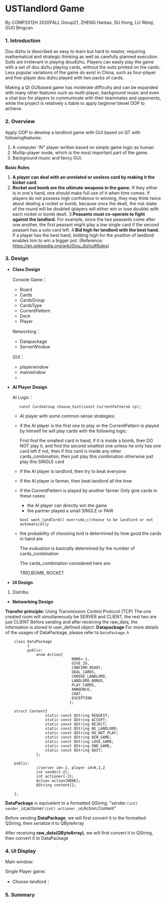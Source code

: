 # USTlandlord Game

By COMP2012H 2020FALL Group21, ZHENG Hantao, SU Hong, LU Weiqi, GUO Bingcan

### 1. Introduction

Dou dizhu is described as easy to learn but hard to master, requiring mathematical and strategic thinking as well as carefully planned execution. Suits are irrelevant in playing doudizhu. Players can easily play the game with a set of dou dizhu playing cards, without the suits printed on the cards. Less popular variations of the game do exist in China, such as four-player and five-player dou dizhu played with two packs of cards. 

Making a Qt GUIbased game has moderate difficulty and can be expanded with many other features such as multi-player, background music and even a chat box for players to communicate with their teammates and opponents, while the project is relatively s itable to apply beginner’slevel OOP to achieve.

### 2. Overview

Apply OOP to develop a landlord game with GUI based on QT with followingfeatures:

1. A computer “AI” player written based on simple game logic as human
2. Multip-player mode, which is the most important part of the game.
3. Background music and fancy GUI.

**Basic Rules**
1. **A player can deal with an unrelated or useless card by making it the kicker card.**
2. **Rocket and bomb are the ultimate weapons in the game.** If they either is in one's hand, one should make full use of it when time comes. If players do not possess high confidence in winning, they may think twice about dealing a rocket or bomb, because once the dealt, the risk stake of the round will be doubled (players will either win or lose double) with each rocket or bomb dealt.
3.**Peasants must co-operate to fight against the landlord.** For example, since the two peasants come after one another, the first peasant might play a low single card if the second peasant has a sole card left.
4.**Bid high for landlord with the best hand.** If a player has the best hand, bidding high for the position of landlord enables him to win a bigger pot.
(Reference: https://en.wikipedia.org/wiki/Dou_dizhu#Rules)


### 3. Design

* **Class Design**

  Console Game：

  * Board
  * Cards
  * CardsGroup
  * CardsType
  * CurrentPattern
  * Deck
  * Player

  Networking：

  * Datapackage
  * ServerWindow

  GUI：

  * playerwindow
  * mainwindow
  * 

  

* **AI Player Design**

  AI Logic：
  
         const CardsGroup choose_hint(const CurrentPattern& cp);
    
    * AI player with some common sense strategies:

    * if the AI player is the first one to play or the CurrentPattern is played by himself
         he will play cards with the following logic:

         First find the smallest card in hand,
         if it is inside a bomb, then DO NOT play it, and find the second smallest one unless he only has one card left
         if not, then if this card is inside any other cards_combination, then just play this combination
         otherwise just play this SINGLE card

    * if the AI player is landlord, then try to beat everyone

    * if the AI player is farmer, then beat landlord all the time
         
    * if the CurrentPattern is played by another farmer
         Only give cards in these cases:
         * the AI player can directly win the game
         * the partner played a small SINGLE or PAIR
         

       

      
          bool want_landlord() override;//choose to be landlord or not automatically
      
    * the probability of choosing lord is determined by how good the cards in hand are
    
         The evaluation is basically determined by the number of cards_combination
         
         The cards_combination considered here are:
         
         TRIO,BOMB, ROCKET

       



* **UI Design**

1. Distribu



* **Networking Design**


**Transfer principle:** 
      Using Transmission Control Protocol (TCP)
      The one created room will simultaneously be SERVER and CLIENT, the rest two are just CLIENT
      Before sending and after receiving the raw_data, the information is stored in user_defined object: **Datapackage**
      For more details of the usages of DataPackage, please refer to `DataPackage.h`
      
        class DataPackage
              {
              public:
                  enum Action{
                                  NONE=-1,
                                  GIVE_ID,
                                  CONFIRM_READY,
                                  DEAL_CARDS,
                                  CHOOSE_LANDLORD,
                                  LANDLORD_BONUS,
                                  PLAY_CARDS,
                                  ANNOUNCE,
                                  CHAT,
                                  EXCEPTION
                                 };
                      
        struct Content{
                      static const QString REQUEST;
                      static const QString ACCEPT;
                      static const QString REJECT;
                      static const QString BE_LANDLORD;
                      static const QString DO_NOT_PLAY;
                      static const QString WIN_GAME;
                      static const QString LOSE_GAME;
                      static const QString END_GAME;
                      static const QString QUIT;
                  };

        public:
                  //server id=-1, player id=0,1,2
                  int sender{-2};
                  int actioner{-2};
                  Action action{NONE};
                  QString content{};

        };


**DataPackage** is equivalent to a formatted QString: "sender:`(int) sender_id`;actioner:`(int) actioner_id`;Action;Content"

Before sending  **DataPackage**, we will first convert it to the formatted QString, then serialize it to QByteArray

After receiving **raw_data(QByteArray)**, we will first convert it to QString, then convert it to DataPackage

      
      
      

      
  
  
### 4. UI Display

Main window:



Single Player game:



* Choose landlord：


### 5. Summary

